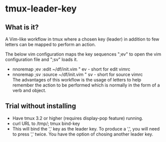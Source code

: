 # tmux-leader-key

## What is it?

A Vim-like workflow in tmux where a chosen key (leader) in addition to few letters can be mapped to perform an action.

  The below vim configuration maps the key sequences ";ev" to open the vim configuration file and ";sv" loads it.
  - nnoremap ;ev :edit ~/df/init.vim<CR>      " ev - short for edit vimrc
  - nnoremap ;sv :source ~/df/init.vim<CR>    " sv - short for source vimrc  
  The advantages of this workflow is the usage of letters to help remember the action to be performed which is normally in the form of a verb and object.
  
## Trial without installing
  - Have tmux 3.2 or higher (requires display-pop feature) running.
  - curl URL to /tmp/; tmux bind-key 
  - This will bind the ',' key as the leader key. To produce a ',', you will need to press ',' twice.  You have the option of chosing another leader key.
